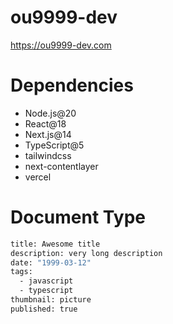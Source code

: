 # ou9999-dev

https://ou9999-dev.com

# Dependencies

- Node.js@20
- React@18
- Next.js@14
- TypeScript@5
- tailwindcss
- next-contentlayer
- vercel

# Document Type

```bash
title: Awesome title
description: very long description
date: "1999-03-12"
tags:
  - javascript
  - typescript
thumbnail: picture
published: true
```
